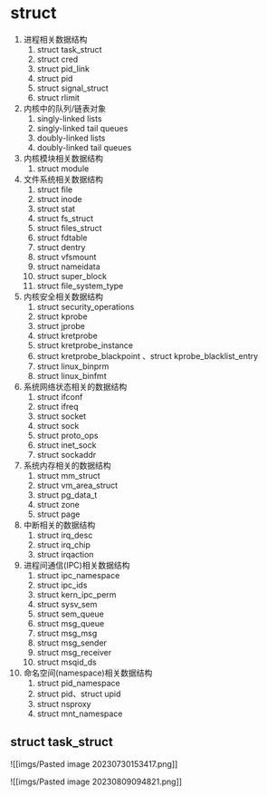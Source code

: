 # struct

1. 进程相关数据结构
    1) struct task_struct
    2) struct cred 
    3) struct pid_link
    4) struct pid 
    5) struct signal_struct 
    6) struct rlimit
2. 内核中的队列/链表对象
    1) singly-linked lists
    2) singly-linked tail queues
    3) doubly-linked lists
    4) doubly-linked tail queues
3. 内核模块相关数据结构
    1) struct module 
4. 文件系统相关数据结构
    1) struct file
    2) struct inode 
    3) struct stat
    4) struct fs_struct 
    5) struct files_struct
    6) struct fdtable 
    7) struct dentry 
    8) struct vfsmount
    9) struct nameidata
    10) struct super_block
    11) struct file_system_type
5. 内核安全相关数据结构
    1) struct security_operations
    2) struct kprobe
    3) struct jprobe
    4) struct kretprobe
    5) struct kretprobe_instance 
    6) struct kretprobe_blackpoint 、struct kprobe_blacklist_entry 
    7) struct linux_binprm
    8) struct linux_binfmt 
6. 系统网络状态相关的数据结构
    1) struct ifconf
    2) struct ifreq 
    3) struct socket
    4) struct sock
    5) struct proto_ops
    6) struct inet_sock
    7) struct sockaddr     
7. 系统内存相关的数据结构
    1) struct mm_struct
    2) struct vm_area_struct
    3) struct pg_data_t
    4) struct zone
    5) struct page
8. 中断相关的数据结构
    1) struct irq_desc
    2) struct irq_chip
    3) struct irqaction
9. 进程间通信(IPC)相关数据结构
    1) struct ipc_namespace
    2) struct ipc_ids
    3) struct kern_ipc_perm
    4) struct sysv_sem
    5) struct sem_queue
    6) struct msg_queue 
    7) struct msg_msg
    8) struct msg_sender
    9) struct msg_receiver
    10) struct msqid_ds
10. 命名空间(namespace)相关数据结构
    1) struct pid_namespace 
    2) struct pid、struct upid
    3) struct nsproxy
    4) struct mnt_namespace


## struct task_struct
![[imgs/Pasted image 20230730153417.png]]

![[imgs/Pasted image 20230809094821.png]]
